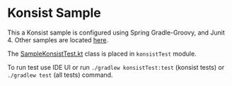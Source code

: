 # Konsist Sample

This a Konsist sample is configured using Spring Gradle-Groovy, and Junit 4. Other samples are located [here](..). 

The [SampleKonsistTest.kt](konsistTest/src/test/java/com/sample/SampleKonsistTest.kt) class is placed in `konsistTest`
module.

To run test use IDE UI or run `./gradlew konsistTest:test` (konsist tests) or `./gradlew test` (all tests) command.
